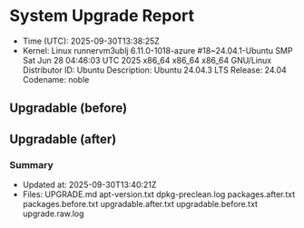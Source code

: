 # System Upgrade Report
- Time (UTC): 2025-09-30T13:38:25Z
- Kernel: Linux runnervm3ublj 6.11.0-1018-azure #18~24.04.1-Ubuntu SMP Sat Jun 28 04:46:03 UTC 2025 x86_64 x86_64 x86_64 GNU/Linux
Distributor ID:	Ubuntu
Description:	Ubuntu 24.04.3 LTS
Release:	24.04
Codename:	noble

## Upgradable (before)

## Upgradable (after)

### Summary
- Updated at: 2025-09-30T13:40:21Z
- Files:
UPGRADE.md
apt-version.txt
dpkg-preclean.log
packages.after.txt
packages.before.txt
upgradable.after.txt
upgradable.before.txt
upgrade.raw.log
